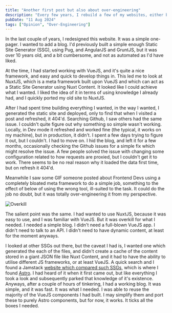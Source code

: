 ```yaml
---
title: "Another first post but also about over-engineering"
description: "Every few years, I rebuild a few of my websites, either by redesigning them or by changing the underlying technology. This is a story about the latter."
pubDate: "11 Aug 2024"
tags: ["Opinion", "Over-Engineering"]
---
```


In the last couple of years, I redesigned this website. It was a simple one-pager. I wanted to add a blog. I'd previously built a simple enough Static Site Generator (SSG), using Pug, and AngularJS and GruntJS, but it was over 10 years old, and a bit cumbersome, and not as automated as I'd have liked.

At the time, I had started working with VueJS, and it's quite a nice framework, and easy and quick to develop things in. This led me to look at NuxtJS, which is a meta framework built upon VueJS and which can act as a Static Site Generator using Nuxt Content. It looked like I could achieve what I wanted. I liked the idea of it in terms of using knowledge I already had, and I quickly ported my old site to NuxtJS.

After I had spent time building everything I wanted, in the way I wanted, I generated the static site and deployed, only to find that when I visited a post and refreshed, it 404'd. Searching Github, I saw others had the same issue. I couldn't quite figure out why something so simple wasn't working. Locally, in Dev mode it refreshed and worked fine (the typical, it works on my machine), but in production, it didn't. I spent a few days trying to figure it out, but I couldn't. I had to move on. I hid the blog, and left it for a few months, occasionally checking the Github issues for a simple fix which might resolve the issue. A few people solved the issue with changing some configuration related to how requests are proxied, but I couldn't get it to work. There seems to be no real reason why it loaded the data first time, but on refresh it 404'd.

Meanwhile I saw some GIF someone posted about Frontend Devs using a completely bloated meta framework to do a simple job, something to the effect of below of using the wrong tool, ill-suited to the task. It could do the job no doubt, but it was totally over-engineering it from my perspective.

![Overkill](/blog-imgs/overkill.webp)

The salient point was the same. I had wanted to use NuxtJS, because it was easy to use, and I was familiar with VueJS. But it was overkill for what I needed. I needed a simple blog. I didn't need a full-blown VueJS app. I didn't need to talk to an API. I didn't need to have dynamic content, at least for the moment anyways.

I looked at other SSGs out there, but the caveat I had is, I wanted one which generated the each of the files, and didn't create a cache of the content stored in a giant JSON file like Nuxt Content, and it had to have the ability to utilise different JS frameworks, or at least VueJS. A quick search and I found a Jamstack [website which compared such SSGs](https://jamstack.org/generators/), which is where I found [Astro](https://astro.build). I had heard of it when it first came out, but like everything I took a look and subsequently parked that knowledge of it's existence. Anyways, after a couple of hours of tinkering, I had a working blog. It was simple, and it was fast. It was what I needed. I was able to reuse the majority of the VueJS components I had built. I may simplify them and port these to purely Astro components, but for now, it works. It ticks all the boxes I needed.
